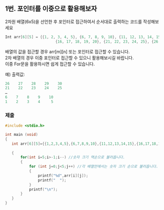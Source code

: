 ## 1번. 포인터를 이중으로 활용해보자

2차원 배열(6x5)을 선언한 후 포인터로 접근하여서 순서대로 출력하는 코드를 작성해보세요

```C
Int arr[6][5] = {{1, 2, 3, 4, 5}, {6, 7, 8, 9, 10}, {11, 12, 13, 14, 15}, 
                       {16, 17, 18, 19, 20}, {21, 22, 23, 24, 25}, {26, 27, 28, 29, 30}};
```

배열의 값을 접근할 경우 arr[m][n] 또는 포인터로 접근할 수 있습니다.<br>
2차 배열의 경우 이중 포인터로 접근할 수 있으니 활용해보시길 바랍니다.<br>
이중 For문을 활용하시면 쉽게 접근할 수 있습니다.


예)
출력값:
```C
26    27    28    29    30
21    22    23    24    25
…
6    7    8    9    10
1    2    3    4     5
```

### 제출

```C
#include <stdio.h>

int main (void)
{
   int arr[6][5]={{1,2,3,4,5},{6,7,8,9,10},{11,12,13,14,15},{16,17,18,19,20},{21,22,23,24,25,},{26,27,28,29,30}};
   
   {
       for(int i=5;i>-1;i--) //숫자 크기 역순으로 불러옵니다.
       {
           for (int j=0;j<5;j++) //각 배열안에서는 숫자 크기 순으로 불러옵니다.
           {
               printf("%d",arr[i][j]);
               printf("  ");
           }
           printf("\n");
       }
   }
}
```
